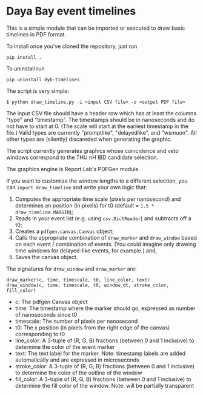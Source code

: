 Daya Bay event timelines
========================

This is a simple module that can be imported or executed to draw basic
timelines in PDF format.

To install once you've cloned the repository, just run

```
pip install .
```

To uninstall run

```
pip uninstall dyb-timelines
```

The script is very simple:

```
$ python draw_timeline.py -i <input CSV file> -o <output PDF file>
```

The input CSV file should have a header row which has at least the
columns "type" and "timestamp". The timestamps should be in nanoseconds
and do not have to start at 0. (The scale will start at the earliest
timestamp in the file.) Valid types are currently "promptlike",
"delayedlike", and "wsmuon". All other types are (silently) discareded
when generating the graphic.

The script currently generates graphics whose coincidence and veto
windows correspond to the THU nH
IBD candidate selection.

The graphics engine is Report Lab's PDFGen module.

If you want to customize the window lengths to
a different selection, you can ``import draw_timeline`` and write your
own logic that:

 1. Computes the appropriate time scale (pixels per nanosecond)
 and determines an position (in pixels) for t0 (default = ``1.5 *
 draw_timeline.MARGIN``);
 2. Reads in your event list (e.g. using ``csv.DictReader``) and
 subtracts off a t0;
 3. Creates a ``pdfgen.canvas.Canvas`` object;
 4. Calls the appropriate combination of ``draw_marker`` and
 ``draw_window`` based on each event / combination of events. (You could
 imagine only drawing time windows for delayed-like events, for
 example.) and,
 5. Saves the canvas object.

The signatures for ``draw_window`` and ``draw_marker`` are:

```
draw_marker(c, time, timescale, t0, line_color, text)
draw_window(c, time, timescale, t0, window_dt, stroke_color, fill_color)
```

- c: The pdfgen Canvas object
- time: The timestamp where the marker should go, expressed as number of
  nanoseconds since t0
- timescale: The number of pixels per nanosecond
- t0: The x position (in pixels from the right edge of the canvas)
  corresponding to t0
- line_color: A 3-tuple of (R, G, B) fractions (between 0 and 1
  inclusive) to determine the color of the event marker
- text: The text label for the marker. Note: timestamp labels are added
  automatically and are expressed in microseconds
- stroke_color: A 3-tuple of (R, G, B) fractions (between 0 and 1
  inclusive) to determine the color of the outline of the window
- fill_color: A 3-tuple of (R, G, B) fractions (between 0 and 1
  inclusive) to determine the fill color of the window. Note: will be
  partially transparent

